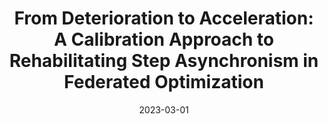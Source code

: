 ---
title: "From Deterioration to Acceleration: A Calibration Approach to Rehabilitating Step Asynchronism in Federated Optimization"
authors:
- Feijie Wu
- Song Guo
- Haozhao Wang
- Haobo Zhang
- Zhihao Qu
- Jie Zhang
- Ziming Liu


date: "2023-03-01"
# doi: "10.1109/TNSE.2022.3141728"

# Publication type.
# 1 = Conference paper; 2 = Journal article;
# 3 = Preprint Paper; 4 = Report; 5 = Book; 6 = Book section;
# 7 = Thesis; 8 = Patent
publication_types: ["2"]

# Publication name and optional abbreviated publication name.
publication: "*IEEE Transactions on Parallel and Distributed Systems (TPDS) (CCF-A)*"
# publication_short: "TCOM (CCF-B)"

# url_pdf: https://ieeexplore.ieee.org/abstract/document/9676470
# url_code: ''
# url_dataset: ''
# url_poster: ''
# url_project: ''
# url_slides: ''
# url_video: ''

---